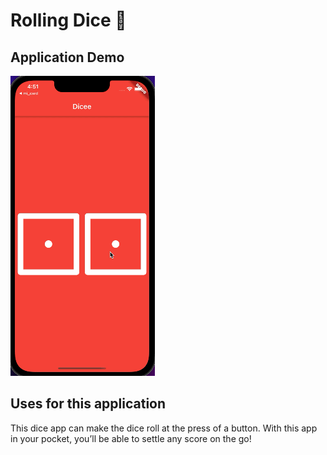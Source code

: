 # Rolling Dice 🎲

## Application Demo

![alt text](images/application_demo.gif)

## Uses for this application

This dice app can make the dice roll at the press of a button. With this app in your pocket, you’ll be able to settle any score on the go!
